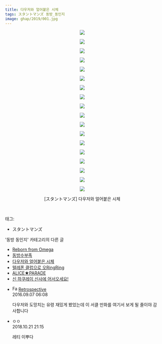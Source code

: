 ```yaml
---
title: 다우저와 얼어붙은 시체
tags: スタントマンズ 동방_동인지
image: ghap/2019/001.jpg
---
```

<div class="article">
<p style="text-align: center; clear: none; float: none;"><img src="{{ site.nasurl }}/ghap/2019/001.jpg"/></p>
<p style="text-align: center; clear: none; float: none;"><img src="{{ site.nasurl }}/ghap/2019/002.jpg"/></p>
<p style="text-align: center; clear: none; float: none;"><img src="{{ site.nasurl }}/ghap/2019/003.jpg"/></p>
<p style="text-align: center; clear: none; float: none;"><img src="{{ site.nasurl }}/ghap/2019/004.jpg"/></p>
<p style="text-align: center; clear: none; float: none;"><img src="{{ site.nasurl }}/ghap/2019/005.jpg"/></p>
<p style="text-align: center; clear: none; float: none;"><img src="{{ site.nasurl }}/ghap/2019/006.jpg"/></p>
<p style="text-align: center; clear: none; float: none;"><img src="{{ site.nasurl }}/ghap/2019/007.jpg"/></p>
<p style="text-align: center; clear: none; float: none;"><img src="{{ site.nasurl }}/ghap/2019/008.jpg"/></p>
<p style="text-align: center; clear: none; float: none;"><img src="{{ site.nasurl }}/ghap/2019/009.jpg"/></p>
<p style="text-align: center; clear: none; float: none;"><img src="{{ site.nasurl }}/ghap/2019/010.jpg"/></p>
<p style="text-align: center; clear: none; float: none;"><img src="{{ site.nasurl }}/ghap/2019/011.jpg"/></p>
<p style="text-align: center; clear: none; float: none;"><img src="{{ site.nasurl }}/ghap/2019/012.jpg"/></p>
<p style="text-align: center; clear: none; float: none;"><img src="{{ site.nasurl }}/ghap/2019/013.jpg"/></p>
<p style="text-align: center; clear: none; float: none;"><img src="{{ site.nasurl }}/ghap/2019/014.jpg"/></p>
<p style="text-align: center; clear: none; float: none;"><img src="{{ site.nasurl }}/ghap/2019/015.jpg"/></p>
<p style="text-align: center; clear: none; float: none;"><img src="{{ site.nasurl }}/ghap/2019/016.jpg"/></p>
<p style="text-align: center; clear: none; float: none;"><img src="{{ site.nasurl }}/ghap/2019/017.jpg"/></p>
<p style="text-align: center; clear: none; float: none;"><img src="{{ site.nasurl }}/ghap/2019/018.jpg"/></p>
<p style="text-align: center; clear: none; float: none;">[スタントマンズ] 다우저와 얼어붙은 시체</p>
<p><br/></p>
</div><div class="tagTrail">
<p>태그: </p>
<ul>
<li>スタントマンズ</li>
</ul>
</div><div class="another">
<p>'동방 동인지' 카테고리의 다른 글</p>
<ul>
<li><a href="/2016-09-06-ghap_2021">Reborn from Omega</a></li>
<li><a href="/2016-09-06-ghap_2020">동방수부족</a></li>
<li><a href="/2016-09-06-ghap_2019">다우저와 얼어붙은 시체</a></li>
<li><a href="/2016-09-06-ghap_2018">텔레폰 클럽으로 오RingRing</a></li>
<li><a href="/2016-09-06-ghap_2017">ALICE★PARADE</a></li>
<li><a href="/2016-09-06-ghap_2016">신 하쿠레이 신사에 어서오세요!</a></li>
</ul>
</div><div class="cb_module cb_fluid">
<div class="cb_wrt cb_profile">
<div class="comment">
<ul>
<li class="cb_thumb_off" id="comment14800110">
<div class="cb_comment_area">
<div class="cb_info_area">
<div class="cb_section">
<span class="cb_nick_name"><img alt="Favicon of http://retropective53.tistory.com" height="16" onerror="this.onerror=null;this.parentNode.removeChild(this)" src="http://retropective53.tistory.com/favicon.ico" width="16"/> <a href="http://retropective53.tistory.com" onclick="return openLinkInNewWindow(this)">Retrospective</a></span>
</div>
<div class="cb_section">
<span class="cb_date">2016.09.07 06:08 </span>
</div>
</div>
<div class="cb_dsc_comment">
<p class="cb_dsc">
											다우저와 도망치는 유령 재밌게 봤었는데 이 서클 만화를 여기서 보게 될 줄이야 감사합니다
										</p>
</div>
</div></li>
<li class="cb_thumb_off" id="comment15359278">
<div class="cb_comment_area">
<div class="cb_info_area">
<div class="cb_section">
<span class="cb_nick_name">ㅇㅇ</span>
</div>
<div class="cb_section">
<span class="cb_date">2018.10.21 21:15 </span>
</div>
</div>
<div class="cb_dsc_comment">
<p class="cb_dsc">
											레티 이뿌다
										</p>
</div>
</div></li>
</ul>
</div>
</div><!-- commentList close -->
</div>